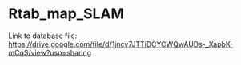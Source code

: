 # Rtab_map_SLAM

Link to database file:
https://drive.google.com/file/d/1jncv7JTTiDCYCWQwAUDs-_XapbK-mCqS/view?usp=sharing
